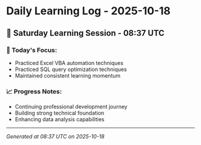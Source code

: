 # Daily Learning Log - 2025-10-18

## 📅 Saturday Learning Session - 08:37 UTC

### 🎯 Today's Focus:
- Practiced Excel VBA automation techniques
- Practiced SQL query optimization techniques
- Maintained consistent learning momentum

### 📈 Progress Notes:
- Continuing professional development journey
- Building strong technical foundation
- Enhancing data analysis capabilities

---
*Generated at 08:37 UTC on 2025-10-18*
